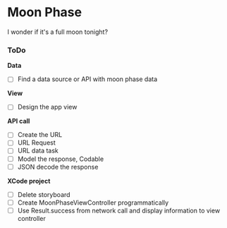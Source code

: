 # Moon Phase

I wonder if it's a full moon tonight?

### ToDo

**Data**

- [ ] Find a data source or API with moon phase data

**View**

- [ ] Design the app view

**API call**

- [ ] Create the URL
- [ ] URL Request
- [ ] URL data task
- [ ] Model the response, Codable
- [ ] JSON decode the response

**XCode project**

- [ ] Delete storyboard
- [ ] Create MoonPhaseViewController programmatically
- [ ] Use Result.success from network call and display information to view controller
